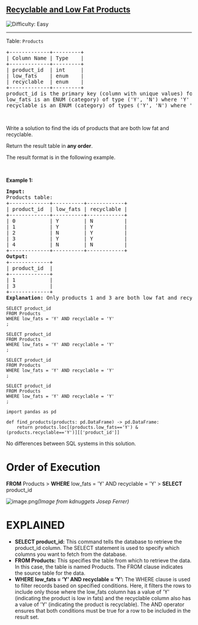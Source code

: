 <h2><a href="https://leetcode.com/problems/recyclable-and-low-fat-products">Recyclable and Low Fat Products</a></h2> <img src='https://img.shields.io/badge/Difficulty-Easy-brightgreen' alt='Difficulty: Easy' /><hr><p>Table: <code>Products</code></p>

<pre>
+-------------+---------+
| Column Name | Type    |
+-------------+---------+
| product_id  | int     |
| low_fats    | enum    |
| recyclable  | enum    |
+-------------+---------+
product_id is the primary key (column with unique values) for this table.
low_fats is an ENUM (category) of type (&#39;Y&#39;, &#39;N&#39;) where &#39;Y&#39; means this product is low fat and &#39;N&#39; means it is not.
recyclable is an ENUM (category) of types (&#39;Y&#39;, &#39;N&#39;) where &#39;Y&#39; means this product is recyclable and &#39;N&#39; means it is not.</pre>

<p>&nbsp;</p>

<p>Write a solution to find the ids of products that are both low fat and recyclable.</p>

<p>Return the result table in <strong>any order</strong>.</p>

<p>The result format is in the following example.</p>

<p>&nbsp;</p>
<p><strong class="example">Example 1:</strong></p>

<pre>
<strong>Input:</strong> 
Products table:
+-------------+----------+------------+
| product_id  | low_fats | recyclable |
+-------------+----------+------------+
| 0           | Y        | N          |
| 1           | Y        | Y          |
| 2           | N        | Y          |
| 3           | Y        | Y          |
| 4           | N        | N          |
+-------------+----------+------------+
<strong>Output:</strong> 
+-------------+
| product_id  |
+-------------+
| 1           |
| 3           |
+-------------+
<strong>Explanation:</strong> Only products 1 and 3 are both low fat and recyclable.
</pre>


```mysql [MySQL]
SELECT product_id
FROM Products
WHERE low_fats = 'Y' AND recyclable = 'Y'
;
```
```mssql [MS SQL Server]
SELECT product_id
FROM Products
WHERE low_fats = 'Y' AND recyclable = 'Y'
;
```
```oraclesql [Oracle]
SELECT product_id
FROM Products
WHERE low_fats = 'Y' AND recyclable = 'Y'
;
```
```postgresql [PostgreSQL]
SELECT product_id
FROM Products
WHERE low_fats = 'Y' AND recyclable = 'Y'
;
```
```pythondata [Pandas]
import pandas as pd

def find_products(products: pd.DataFrame) -> pd.DataFrame:
    return products.loc[(products.low_fats=='Y') & (products.recyclable=='Y')][['product_id']]
```
No differences between SQL systems in this solution.


# Order of Execution 

**FROM** Products > **WHERE** low_fats = 'Y' AND recyclable = 'Y' > **SELECT** product_id

![image.png](https://assets.leetcode.com/users/images/8e79f743-e4a2-446a-811c-f4941d9a0d63_1727286203.1927686.png)*(Image from kdnuggets Josep Ferrer)*

# EXPLAINED
- **SELECT product_id:**
This command tells the database to retrieve the product_id column. The SELECT statement is used to specify which columns you want to fetch from the database.
- **FROM Products:**
This specifies the table from which to retrieve the data. In this case, the table is named Products. The FROM clause indicates the source table for the data.
- **WHERE low_fats = ‘Y’ AND recyclable = ‘Y’:**
The WHERE clause is used to filter records based on specified conditions. Here, it filters the rows to include only those where the low_fats column has a value of 'Y' (indicating the product is low in fats) and the recyclable column also has a value of 'Y' (indicating the product is recyclable).
The AND operator ensures that both conditions must be true for a row to be included in the result set.

